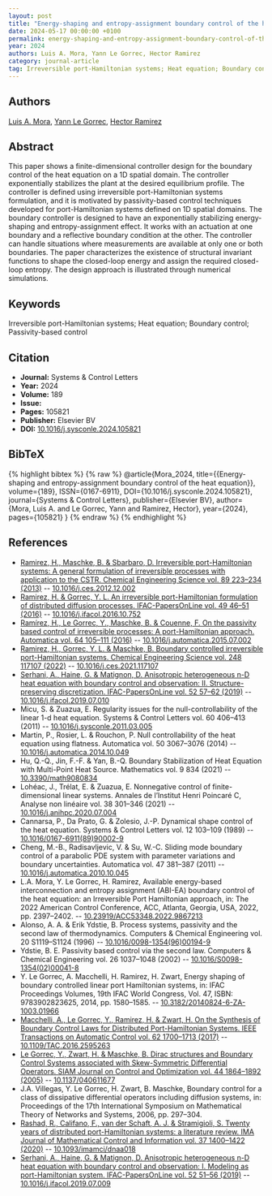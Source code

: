 ```yaml
---
layout: post
title: "Energy-shaping and entropy-assignment boundary control of the heat equation"
date: 2024-05-17 00:00:00 +0100
permalink: energy-shaping-and-entropy-assignment-boundary-control-of-the-heat-equation
year: 2024
authors: Luis A. Mora, Yann Le Gorrec, Hector Ramirez
category: journal-article
tag: Irreversible port-Hamiltonian systems; Heat equation; Boundary control; Passivity-based control
---
```

 
## Authors
[Luis A. Mora](authors/luis-a-mora), [Yann Le Gorrec](authors/yann-le-gorrec), [Hector Ramirez](authors/hector-ramirez)
 
## Abstract
This paper shows a finite-dimensional controller design for the boundary control of the heat equation on a 1D spatial domain. The controller exponentially stabilizes the plant at the desired equilibrium profile. The controller is defined using irreversible port-Hamiltonian systems formulation, and it is motivated by passivity-based control techniques developed for port-Hamiltonian systems defined on 1D spatial domains. The boundary controller is designed to have an exponentially stabilizing energy-shaping and entropy-assignment effect. It works with an actuation at one boundary and a reflective boundary condition at the other. The controller can handle situations where measurements are available at only one or both boundaries. The paper characterizes the existence of structural invariant functions to shape the closed-loop energy and assign the required closed-loop entropy. The design approach is illustrated through numerical simulations.
 
## Keywords
Irreversible port-Hamiltonian systems; Heat equation; Boundary control; Passivity-based control
 
## Citation
- **Journal:** Systems &amp; Control Letters
- **Year:** 2024
- **Volume:** 189
- **Issue:** 
- **Pages:** 105821
- **Publisher:** Elsevier BV
- **DOI:** [10.1016/j.sysconle.2024.105821](https://doi.org/10.1016/j.sysconle.2024.105821)
 
## BibTeX
{% highlight bibtex %}
{% raw %}
@article{Mora_2024,
  title={{Energy-shaping and entropy-assignment boundary control of the heat equation}},
  volume={189},
  ISSN={0167-6911},
  DOI={10.1016/j.sysconle.2024.105821},
  journal={Systems &amp; Control Letters},
  publisher={Elsevier BV},
  author={Mora, Luis A. and Le Gorrec, Yann and Ramirez, Hector},
  year={2024},
  pages={105821}
}
{% endraw %}
{% endhighlight %}
 
## References
- [Ramirez, H., Maschke, B. & Sbarbaro, D. Irreversible port-Hamiltonian systems: A general formulation of irreversible processes with application to the CSTR. Chemical Engineering Science vol. 89 223–234 (2013)](irreversible-port-hamiltonian-systems-a-general-formulation-of-irreversible-processes-with-application-to-the-cstr) -- [10.1016/j.ces.2012.12.002](https://doi.org/10.1016/j.ces.2012.12.002)
- [Ramirez, H. & Gorrec, Y. L. An irreversible port-Hamiltonian formulation of distributed diffusion processes. IFAC-PapersOnLine vol. 49 46–51 (2016)](an-irreversible-port-hamiltonian-formulation-of-distributed-diffusion-processes) -- [10.1016/j.ifacol.2016.10.752](https://doi.org/10.1016/j.ifacol.2016.10.752)
- [Ramírez, H., Le Gorrec, Y., Maschke, B. & Couenne, F. On the passivity based control of irreversible processes: A port-Hamiltonian approach. Automatica vol. 64 105–111 (2016)](on-the-passivity-based-control-of-irreversible-processes-a-port-hamiltonian-approach) -- [10.1016/j.automatica.2015.07.002](https://doi.org/10.1016/j.automatica.2015.07.002)
- [Ramirez, H., Gorrec, Y. L. & Maschke, B. Boundary controlled irreversible port-Hamiltonian systems. Chemical Engineering Science vol. 248 117107 (2022)](boundary-controlled-irreversible-port-hamiltonian-systems) -- [10.1016/j.ces.2021.117107](https://doi.org/10.1016/j.ces.2021.117107)
- [Serhani, A., Haine, G. & Matignon, D. Anisotropic heterogeneous n-D heat equation with boundary control and observation: II. Structure-preserving discretization. IFAC-PapersOnLine vol. 52 57–62 (2019)](anisotropic-heterogeneous-n-d-heat-equation-with-boundary-control-and-observation-ii-structure-preserving-discretization) -- [10.1016/j.ifacol.2019.07.010](https://doi.org/10.1016/j.ifacol.2019.07.010)
- Micu, S. & Zuazua, E. Regularity issues for the null-controllability of the linear 1-d heat equation. Systems &amp; Control Letters vol. 60 406–413 (2011) -- [10.1016/j.sysconle.2011.03.005](https://doi.org/10.1016/j.sysconle.2011.03.005)
- Martin, P., Rosier, L. & Rouchon, P. Null controllability of the heat equation using flatness. Automatica vol. 50 3067–3076 (2014) -- [10.1016/j.automatica.2014.10.049](https://doi.org/10.1016/j.automatica.2014.10.049)
- Hu, Q.-Q., Jin, F.-F. & Yan, B.-Q. Boundary Stabilization of Heat Equation with Multi-Point Heat Source. Mathematics vol. 9 834 (2021) -- [10.3390/math9080834](https://doi.org/10.3390/math9080834)
- Lohéac, J., Trélat, E. & Zuazua, E. Nonnegative control of finite-dimensional linear systems. Annales de l’Institut Henri Poincaré C, Analyse non linéaire vol. 38 301–346 (2021) -- [10.1016/j.anihpc.2020.07.004](https://doi.org/10.1016/j.anihpc.2020.07.004)
- Cannarsa, P., Da Prato, G. & Zolesio, J.-P. Dynamical shape control of the heat equation. Systems &amp; Control Letters vol. 12 103–109 (1989) -- [10.1016/0167-6911(89)90002-9](https://doi.org/10.1016/0167-6911(89)90002-9)
- Cheng, M.-B., Radisavljevic, V. & Su, W.-C. Sliding mode boundary control of a parabolic PDE system with parameter variations and boundary uncertainties. Automatica vol. 47 381–387 (2011) -- [10.1016/j.automatica.2010.10.045](https://doi.org/10.1016/j.automatica.2010.10.045)
- L.A. Mora, Y. Le Gorrec, H. Ramirez, Available energy-based interconnection and entropy assignment (ABI-EA) boundary control of the heat equation: an Irreversible Port Hamiltonian approach, in: The 2022 American Control Conference, ACC, Atlanta, Georgia, USA, 2022, pp. 2397–2402. -- [10.23919/ACC53348.2022.9867213](https://doi.org/10.23919/ACC53348.2022.9867213)
- Alonso, A. A. & Erik Ydstie, B. Process systems, passivity and the second law of thermodynamics. Computers &amp; Chemical Engineering vol. 20 S1119–S1124 (1996) -- [10.1016/0098-1354(96)00194-9](https://doi.org/10.1016/0098-1354(96)00194-9)
- Ydstie, B. E. Passivity based control via the second law. Computers &amp; Chemical Engineering vol. 26 1037–1048 (2002) -- [10.1016/S0098-1354(02)00041-8](https://doi.org/10.1016/S0098-1354(02)00041-8)
- Y. Le Gorrec, A. Macchelli, H. Ramirez, H. Zwart, Energy shaping of boundary controlled linear port Hamiltonian systems, in: IFAC Proceedings Volumes, 19th IFAC World Congress, Vol. 47, ISBN: 9783902823625, 2014, pp. 1580–1585. -- [10.3182/20140824-6-ZA-1003.01966](https://doi.org/10.3182/20140824-6-ZA-1003.01966)
- [Macchelli, A., Le Gorrec, Y., Ramirez, H. & Zwart, H. On the Synthesis of Boundary Control Laws for Distributed Port-Hamiltonian Systems. IEEE Transactions on Automatic Control vol. 62 1700–1713 (2017)](on-the-synthesis-of-boundary-control-laws-for-distributed-port-hamiltonian-systems) -- [10.1109/TAC.2016.2595263](https://doi.org/10.1109/TAC.2016.2595263)
- [Le Gorrec, Y., Zwart, H. & Maschke, B. Dirac structures and Boundary Control Systems associated with Skew-Symmetric Differential Operators. SIAM Journal on Control and Optimization vol. 44 1864–1892 (2005)](dirac-structures-and-boundary-control-systems-associated-with-skew-symmetric-differential-operators) -- [10.1137/040611677](https://doi.org/10.1137/040611677)
- J.A. Villegas, Y. Le Gorrec, H. Zwart, B. Maschke, Boundary control for a class of dissipative differential operators including diffusion systems, in: Proceedings of the 17th International Symposium on Mathematical Theory of Networks and Systems, 2006, pp. 297–304.
- [Rashad, R., Califano, F., van der Schaft, A. J. & Stramigioli, S. Twenty years of distributed port-Hamiltonian systems: a literature review. IMA Journal of Mathematical Control and Information vol. 37 1400–1422 (2020)](twenty-years-of-distributed-port-hamiltonian-systems-a-literature-review) -- [10.1093/imamci/dnaa018](https://doi.org/10.1093/imamci/dnaa018)
- [Serhani, A., Haine, G. & Matignon, D. Anisotropic heterogeneous n-D heat equation with boundary control and observation: I. Modeling as port-Hamiltonian system. IFAC-PapersOnLine vol. 52 51–56 (2019)](anisotropic-heterogeneous-n-d-heat-equation-with-boundary-control-and-observation-i-modeling-as-port-hamiltonian-system) -- [10.1016/j.ifacol.2019.07.009](https://doi.org/10.1016/j.ifacol.2019.07.009)

